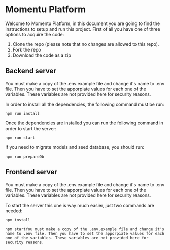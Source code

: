 #  Momentu Platform

Welcome to Momentu Platform, in this document you are going to find the instructions to setup and run this project. First of all you have one of three options to acquire the code:

1. Clone the repo (please note that no changes are allowed to this repo).
2. Fork the repo
3. Download the code as a zip

## Backend server
You must make a copy of the .env.example file and change it's name to .env file. Then you have to set the apporpiate values for each one of the variables. These variables are not provided here for security reasons.

In order to install all the dependencies, the following command must be run:

    npm run install

Once the dependencies are installed you can run the following command in order to start the server:

    npm run start

If you need to migrate models and seed database, you should run:

    npm run prepareDb

## Frontend server
You must make a copy of the .env.example file and change it's name to .env file. Then you have to set the apporpiate values for each one of the variables. These variables are not provided here for security reasons.

To start the server this one is way much easier, just two commands are needed:

    npm install

    npm startYou must make a copy of the .env.example file and change it's name to .env file. Then you have to set the apporpiate values for each one of the variables. These variables are not provided here for security reasons.
